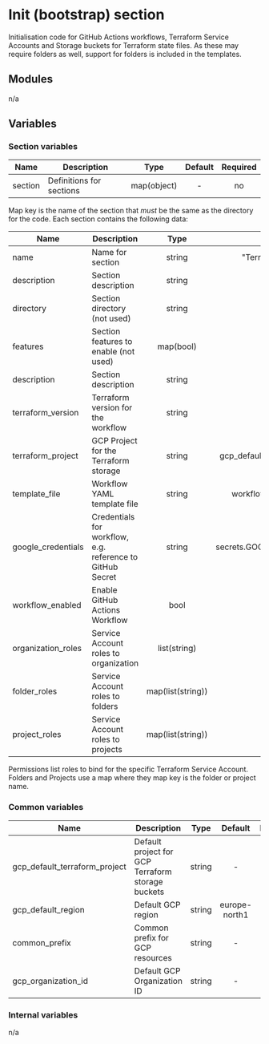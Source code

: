 # Init (bootstrap) section

Initialisation code for GitHub Actions workflows, Terraform Service Accounts and Storage buckets for Terraform state files.  As these may
require folders as well, support for folders is included in the templates.

## Modules

n/a

## Variables

### Section variables

| Name | Description | Type | Default | Required |
|------|-------------|:----:|:-----:|:-----:|
| section | Definitions for sections | map(object) | - | no |

Map key is the name of the section that *must* be the same as the directory for the code.  Each section contains the following data:

| Name | Description | Type | Default | Required |
|------|-------------|:----:|:-----:|:-----:|
| name | Name for section | string | "Terraform CI/CD" | no |
| description | Section description | string | - | yes |
| directory | Section directory (not used) | string | - | no |
| features | Section features to enable (not used) | map(bool) | - | no |
| description | Section description | string | - | yes |
| terraform_version | Terraform version for the workflow | string | 1.0.11 | no |
| terraform_project | GCP Project for the Terraform storage | string | gcp_default_terraform_project | no |
| template_file | Workflow YAML template file | string | workflow.yaml.template | no |
| google_credentials | Credentials for workflow, e.g. reference to GitHub Secret | string | "$${{ secrets.GOOGLE_CREDENTIALS }}" | no |
| workflow_enabled | Enable GitHub Actions Workflow | bool | true | no |
| organization_roles | Service Account roles to organization | list(string) | - | no |
| folder_roles | Service Account roles to folders | map(list(string)) | - | no |
| project_roles | Service Account roles to projects | map(list(string)) | - | no |

Permissions list roles to bind for the specific Terraform Service Account.  Folders and Projects use a map where they map key is the folder or project name.

### Common variables

| Name | Description | Type | Default | Required |
|------|-------------|:----:|:-----:|:-----:|
| gcp\_default\_terraform\_project |  Default project for GCP Terraform storage buckets | string | - | yes |
| gcp\_default\_region |  Default GCP region | string | europe-north1 | no |
| common\_prefix |  Common prefix for GCP resources | string | - | yes |
| gcp\_organization\_id |  Default GCP Organization ID | string | - | yes |

### Internal variables

n/a

